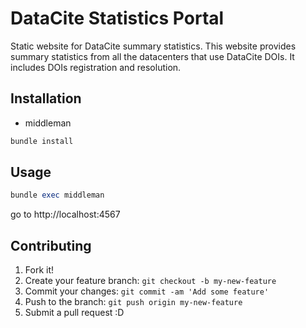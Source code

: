 <!-- You need the following apache settings:

    Alias /stats <path-to-repo>/static
    ProxyPass /stats/proxy/search/list <search-url>/list
    Redirect /stats/proxy/search/ui <search-url>/ui -->

# DataCite Statistics Portal

Static website for DataCite summary statistics. This website provides summary statistics from all the datacenters that use DataCite DOIs. It includes DOIs registration and resolution.

## Installation

- middleman

```ruby
bundle install
```

## Usage

```ruby
bundle exec middleman
```
go to http://localhost:4567

## Contributing

1. Fork it!
2. Create your feature branch: `git checkout -b my-new-feature`
3. Commit your changes: `git commit -am 'Add some feature'`
4. Push to the branch: `git push origin my-new-feature`
5. Submit a pull request :D
